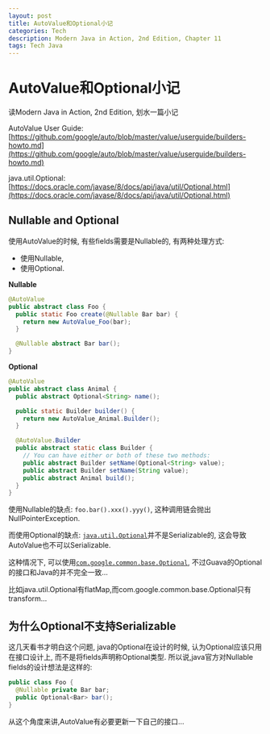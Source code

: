 ```yaml
---
layout: post
title: AutoValue和Optional小记
categories: Tech
description: Modern Java in Action, 2nd Edition, Chapter 11
tags: Tech Java
---
```


# AutoValue和Optional小记

读Modern Java in Action, 2nd Edition, 划水一篇小记

AutoValue User Guide: [https://github.com/google/auto/blob/master/value/userguide/builders-howto.md](https://github.com/google/auto/blob/master/value/userguide/builders-howto.md)

java.util.Optional: [https://docs.oracle.com/javase/8/docs/api/java/util/Optional.html](https://docs.oracle.com/javase/8/docs/api/java/util/Optional.html)

## Nullable and Optional

使用AutoValue的时候, 有些fields需要是Nullable的, 有两种处理方式:
  - 使用Nullable,
  - 使用Optional.

**Nullable**
```java
@AutoValue
public abstract class Foo {
  public static Foo create(@Nullable Bar bar) {
    return new AutoValue_Foo(bar);
  }

  @Nullable abstract Bar bar();
}
```
  
**Optional**
```java
@AutoValue
public abstract class Animal {
  public abstract Optional<String> name();

  public static Builder builder() {
    return new AutoValue_Animal.Builder();
  }

  @AutoValue.Builder
  public abstract static class Builder {
    // You can have either or both of these two methods:
    public abstract Builder setName(Optional<String> value);
    public abstract Builder setName(String value);
    public abstract Animal build();
  }
}
```

使用Nullable的缺点: `foo.bar().xxx().yyy()`, 这种调用链会抛出NullPointerException.

而使用Optional的缺点: [`java.util.Optional`]并不是Serializable的, 这会导致AutoValue也不可以Serializable. 

这种情况下, 可以使用[`com.google.common.base.Optional`], 不过Guava的Optional的接口和Java的并不完全一致...

比如java.util.Optional有flatMap,而com.google.common.base.Optional只有transform...

[`java.util.Optional`]: https://docs.oracle.com/javase/8/docs/api/java/util/Optional.html
[`com.google.common.base.Optional`]: https://guava.dev/releases/snapshot/api/docs/com/google/common/base/Optional.html

## 为什么Optional不支持Serializable

这几天看书才明白这个问题, java的Optional在设计的时候, 认为Optional应该只用在接口设计上, 而不是将fields声明称Optional类型. 所以说,java官方对Nullable fields的设计想法是这样的:

```java
public class Foo {
  @Nullable private Bar bar;
  public Optional<Bar> bar();
}
```

从这个角度来讲,AutoValue有必要更新一下自己的接口...


